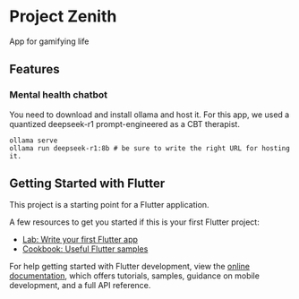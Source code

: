 # Project Zenith
App for gamifying life

## Features
### Mental health chatbot
You need to download and install ollama and host it. For this app, we used a quantized deepseek-r1 prompt-engineered as a CBT therapist. 
```
ollama serve
ollama run deepseek-r1:8b # be sure to write the right URL for hosting it. 
```
## Getting Started with Flutter

This project is a starting point for a Flutter application.

A few resources to get you started if this is your first Flutter project:

- [Lab: Write your first Flutter app](https://docs.flutter.dev/get-started/codelab)
- [Cookbook: Useful Flutter samples](https://docs.flutter.dev/cookbook)

For help getting started with Flutter development, view the
[online documentation](https://docs.flutter.dev/), which offers tutorials,
samples, guidance on mobile development, and a full API reference.
